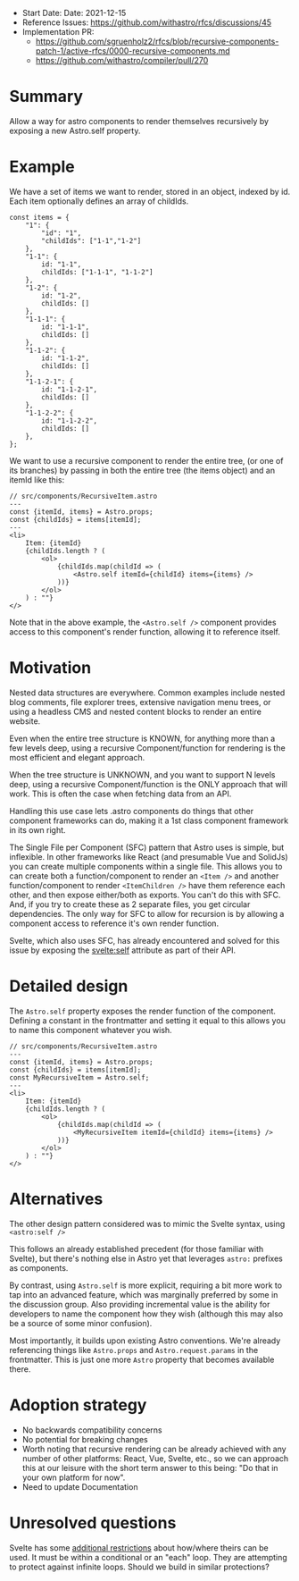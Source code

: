 -   Start Date: Date: 2021-12-15
-   Reference Issues: https://github.com/withastro/rfcs/discussions/45
-   Implementation PR:
    -   https://github.com/sgruenholz2/rfcs/blob/recursive-components-patch-1/active-rfcs/0000-recursive-components.md
    -   https://github.com/withastro/compiler/pull/270

# Summary

Allow a way for astro components to render themselves recursively by exposing a new Astro.self property.

# Example

We have a set of items we want to render, stored in an object, indexed by id.
Each item optionally defines an array of childIds.

```
const items = {
    "1": {
        "id": "1",
        "childIds": ["1-1","1-2"]
    },
    "1-1": {
        id: "1-1",
        childIds: ["1-1-1", "1-1-2"]
    },
    "1-2": {
        id: "1-2",
        childIds: []
    },
    "1-1-1": {
        id: "1-1-1",
        childIds: []
    },
    "1-1-2": {
        id: "1-1-2",
        childIds: []
    },
    "1-1-2-1": {
        id: "1-1-2-1",
        childIds: []
    },
    "1-1-2-2": {
        id: "1-1-2-2",
        childIds: []
    },
};
```

We want to use a recursive component to render the entire tree,
(or one of its branches) by passing in both the entire tree (the items object)
and an itemId like this:

```
// src/components/RecursiveItem.astro
---
const {itemId, items} = Astro.props;
const {childIds} = items[itemId];
---
<li>
    Item: {itemId}
    {childIds.length ? (
        <ol>
            {childIds.map(childId => (
                <Astro.self itemId={childId} items={items} />
            ))}
        </ol>
    ) : ""}
</>
```

Note that in the above example, the `<Astro.self />` component provides
access to this component's render function, allowing it to
reference itself.

# Motivation

Nested data structures are everywhere. Common examples include nested blog comments,
file explorer trees, extensive navigation menu trees, or using a headless CMS and nested content blocks to render an entire website.

Even when the entire tree structure is KNOWN, for anything more than a few levels deep,
using a recursive Component/function for rendering is the most efficient and elegant approach.

When the tree structure is UNKNOWN, and you want to support N levels deep, using a recursive
Component/function is the ONLY approach that will work. This is often the case
when fetching data from an API.

Handling this use case lets .astro components do things that other component 
frameworks can do, making it a 1st class component framework in its own right.

The Single File per Component (SFC) pattern that Astro uses is simple, but inflexible. 
In other frameworks like React (and presumable Vue and SolidJs) you can create multiple 
components within a single file. 
This allows you to can create both a function/component to render an `<Item />` and another 
function/component to render `<ItemChildren />` have them reference each other, and then expose 
either/both as exports. You can't do this with SFC. And, if you try to create these as 
2 separate files, you get circular dependencies. The only way for SFC to allow for recursion 
is by allowing a component access to reference it's own render function.

Svelte, which also uses SFC, has already
encountered and solved for this issue by exposing the [svelte:self](https://svelte.dev/docs#svelte_self)
attribute as part of their API.


# Detailed design

The `Astro.self` property exposes the render function of the component.
Defining a constant in the frontmatter and setting it equal to this allows
you to name this component whatever you wish.

```
// src/components/RecursiveItem.astro
---
const {itemId, items} = Astro.props;
const {childIds} = items[itemId];
const MyRecursiveItem = Astro.self;
---
<li>
    Item: {itemId}
    {childIds.length ? (
        <ol>
            {childIds.map(childId => (
                <MyRecursiveItem itemId={childId} items={items} />
            ))}
        </ol>
    ) : ""}
</>
```

# Alternatives

The other design pattern considered was to mimic the Svelte syntax, using
`<astro:self />`

This follows an already established precedent (for those familiar with Svelte),
but there's nothing else in Astro yet that leverages `astro:` prefixes as
components.

By contrast, using `Astro.self` is more explicit,
requiring a bit more work to tap into an advanced feature, which was marginally
preferred by some in the discussion group. Also providing incremental value is
the ability for developers to name the component how they wish (although
this may also be a source of some minor confusion).

Most importantly, it builds upon existing Astro conventions. We're already
referencing things like `Astro.props` and `Astro.request.params` in the frontmatter.
This is just one more `Astro` property that becomes available there.

# Adoption strategy

- No backwards compatibility concerns
- No potential for breaking changes
- Worth noting that recursive rendering can be already achieved with any number of other
platforms: React, Vue, Svelte, etc., so we can approach this at our leisure with
the short term answer to this being: "Do that in your own platform for now".
- Need to update Documentation

# Unresolved questions

Svelte has some [additional restrictions](https://svelte.dev/docs#svelte_self)
about how/where theirs can be used. It must be within a conditional or an "each" loop.
They are attempting to protect against infinite loops. Should we build in similar protections?
